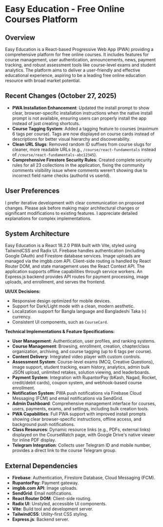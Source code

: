 # Easy Education - Free Online Courses Platform

## Overview
Easy Education is a React-based Progressive Web App (PWA) providing a comprehensive platform for free online courses. It includes features for course management, user authentication, announcements, news, payment tracking, and robust assessment tools like course-level exams and student analytics. The platform aims to deliver a user-friendly and effective educational experience, aspiring to be a leading free online education resource with broad market potential.

## Recent Changes (October 27, 2025)
- **PWA Installation Enhancement**: Updated the install prompt to show clear, browser-specific installation instructions when the native install prompt is not available, ensuring users can properly install the app instead of just creating shortcuts.
- **Course Tagging System**: Added a tagging feature to courses (maximum 6 tags per course). Tags are now displayed on course cards instead of descriptions for better visual hierarchy and discoverability.
- **Clean URL Slugs**: Removed random ID suffixes from course slugs for cleaner, more readable URLs (e.g., `/course/react-fundamentals` instead of `/course/react-fundamentals-abc12345`).
- **Comprehensive Firestore Security Rules**: Created complete security rules for all 23 collections in the application, fixing the community comments visibility issue where comments weren't showing due to incorrect field name checks (authorId vs userId).

## User Preferences
I prefer iterative development with clear communication on proposed changes. Please ask before making major architectural changes or significant modifications to existing features. I appreciate detailed explanations for complex implementations.

## System Architecture
Easy Education is a React 18.2.0 PWA built with Vite, styled using TailwindCSS and Radix UI. Firebase handles authentication (including Google OAuth) and Firestore database services. Image uploads are managed via the imgbb.com API. Client-side routing is handled by React Router DOM, and state management uses the React Context API. The application supports offline capabilities through service workers. An Express.js backend provides API routes for payment processing, image uploads, and enrollment, and serves the frontend.

**UI/UX Decisions:**
- Responsive design optimized for mobile devices.
- Support for Dark/Light mode with a clean, modern aesthetic.
- Localization support for Bangla language and Bangladeshi Taka (৳) currency.
- Consistent UI components, such as `CourseCard`.

**Technical Implementations & Feature Specifications:**
- **User Management**: Authentication, user profiles, and ranking systems.
- **Course Management**: Browsing, enrollment, creation, chapter/class organization, archiving, and course tagging (up to 6 tags per course).
- **Content Delivery**: Integrated video player with custom controls.
- **Assessment System**: Course-level exams (MCQ, Creative Questions), image support, student tracking, exam history, analytics, admin bulk JSON upload, unlimited retakes, solution viewing, and leaderboards.
- **Payment System**: Integration with RupantorPay (bKash, Nagad, Rocket, credit/debit cards), coupon system, and webhook-based course enrollment.
- **Notification System**: PWA push notifications via Firebase Cloud Messaging (FCM) and email notifications via SendGrid.
- **Admin Dashboard**: Comprehensive management interface for courses, users, payments, exams, and settings, including bulk creation tools.
- **PWA Capabilities**: Full PWA support with improved install prompts showing clear browser-specific instructions, offline access, and background push notifications.
- **Class Resources**: Dynamic resource links (e.g., PDFs, external links) displayed on the CourseWatch page, with Google Drive's native viewer for inline PDF display.
- **Telegram Integration**: Collects user Telegram ID and mobile number, provides a direct link to the course Telegram group.

## External Dependencies
- **Firebase**: Authentication, Firestore Database, Cloud Messaging (FCM).
- **RupantorPay**: Payment gateway.
- **imgbb.com API**: Image uploads.
- **SendGrid**: Email notifications.
- **React Router DOM**: Client-side routing.
- **Radix UI**: Unstyled, accessible UI components.
- **Vite**: Build tool and development server.
- **TailwindCSS**: Utility-first CSS styling.
- **Express.js**: Backend server.